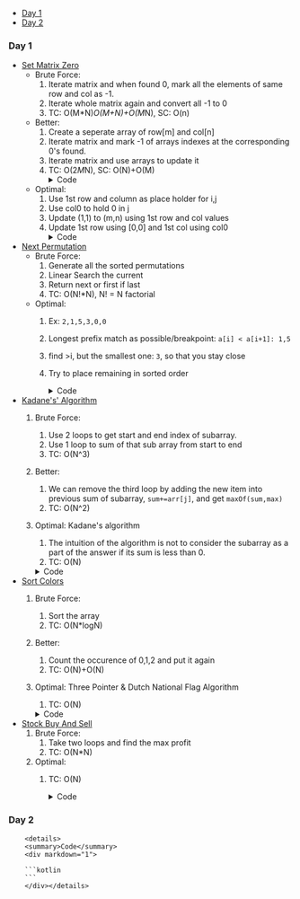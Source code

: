 <!-- vscode-markdown-toc -->
- [Day 1](#day-1)
- [Day 2](#day-2)

<!-- vscode-markdown-toc-config
	numbering=false
	autoSave=true
	/vscode-markdown-toc-config -->
<!-- /vscode-markdown-toc -->
### <a name='Day1'></a>Day 1
- [Set Matrix Zero](https://leetcode.com/problems/set-matrix-zeroes/)
  - Brute Force:
    1. Iterate matrix and when found 0, mark all the elements of same row and col as -1. 
    2. Iterate whole matrix again and convert all -1 to 0
    3. TC: O(M*N)*O(M+N)+O(M*N), SC: O(n)
  - Better:
    1. Create a seperate array of row[m] and col[n]
    2. Iterate matrix and mark -1 of arrays indexes at the corresponding 0's found.
    3. Iterate matrix and use arrays to update it
    4. TC: O(2*M*N), SC: O(N)+O(M)
        <details>
        <summary>Code</summary>
        <div markdown="1">
        ```kotlin
        fun setZeroes(matrix: Array<IntArray>): Unit {
            val m = matrix.size
            val n = matrix[0].size
            var row = IntArray(m){0}
            var col = IntArray(n){0}
            for(i in 0 until m){
                for(j in 0 until n){
                    if(matrix[i][j] == 0){
                        row[i] = -1
                        col[j] = -1
                    }
                }
            }
            for(i in 0 until m){
                for(j in 0 until n){
                    if(row[i] == -1 || col[j] == -1){
                        matrix[i][j] = 0
                    }
                }
            }
        }
        ```
        </div></details>
  - Optimal:
    1. Use 1st row and column as place holder for i,j
    2. Use col0 to hold 0 in j
    3. Update (1,1) to (m,n) using 1st row and col values
    4. Update 1st row using [0,0] and 1st col using col0
        <details>
        <summary>Code</summary>
        <div markdown="1">
        ```kotlin
        fun setZeroes(matrix: Array<IntArray>): Unit {
                val m = matrix.size
                val n = matrix[0].size
                var col0 = -1
                for(i in 0 until m){
                    for(j in 0 until n){
                        if(matrix[i][j] == 0){
                            if(j==0) 
                                col0 = 0
                            else
                                matrix[0][j] = 0
                            matrix[i][0] = 0
                        }
                    }
                }
                //(1,1) to (m,n)
                for(i in 1 until m){
                    for(j in 1 until n){
                        if(matrix[i][0] == 0 || matrix[0][j] == 0){
                            matrix[i][j] = 0
                        }
                    }
                }
                //first row and col
                if(matrix[0][0]==0){
                    for(i in 0 until n)
                        matrix[0][i] = 0
                }
                if(col0 == 0){
                    for(i in 0 until m)
                        matrix[i][0] = 0
                }
            }
        ```
        </div></details>
- [Next Permutation](https://leetcode.com/problems/next-permutation/description/)
  - Brute Force:
    1. Generate all the sorted permutations
    2. Linear Search the current
    3. Return next or first if last
    4. TC: O(N!*N), N! = N factorial
  - Optimal:
    1. Ex: `2,1,5,3,0,0`
    2. Longest prefix match as possible/breakpoint: `a[i] < a[i+1]: 1,5`
    3. find >i, but the smallest one: `3`, so that you stay close
    4. Try to place remaining in sorted order
        <details>
        <summary>Code</summary>
        <div markdown="1">

        ```kotlin
        fun nextPermutation(nums: IntArray): Unit {
            var bp = -1
            val n = nums.size
            //1 find the breaking point
            for(i in (n-2) downTo 0){
                if(nums[i]<nums[i+1]){
                    bp = i
                    break
                }
            }
            //2 find smallest bigger number
            if(bp>=0){
                for(i in (n-1) downTo bp){
                    if(nums[i]>nums[bp]){
                        swap(nums,i,bp)
                        break
                    }
                }
            }
            //3 revserse the left numbers
            reverse(nums,bp+1)
        }

        fun reverse(nums: IntArray,start: Int){
            var i = start
            var j = nums.size-1
            while(i<j){
                swap(nums,i,j)
                i++
                j--
            }
        }

        fun swap(nums: IntArray,i: Int, j:Int){
            val temp = nums[i]
            nums[i] = nums[j]
            nums[j] = temp
        }
        ```
        </div></details>
- [Kadane's' Algorithm](https://leetcode.com/problems/maximum-subarray/description/)
  1. Brute Force:
      1. Use 2 loops to get start and end index of subarray.
      2. Use 1 loop to sum of that sub array from start to end
      3. TC: O(N^3) 
   2. Better:
      1. We can remove the third loop by adding the new item into previous sum of subarray, `sum+=arr[j]`, and get `maxOf(sum,max)`
      2. TC: O(N^2)
   3. Optimal: Kadane's algorithm
      1. The intuition of the algorithm is not to consider the subarray as a part of the answer if its sum is less than 0.
      2. TC: O(N)
        <details>
        <summary>Code</summary>
        <div markdown="1">

        ```kotlin    
        fun maxSubArray(nums: IntArray): Int {
            var max = Int.MIN_VALUE
            var sum = 0
            for(i in 0 until nums.size){
                sum+=nums[i]
                max = maxOf(sum,max)
                if(sum<0) sum = 0
            }
            return max
        }
        ```
        </div></details>
- [Sort Colors](https://leetcode.com/problems/sort-colors/description/)
    1. Brute Force:
       1. Sort the array
       2. TC: O(N*logN)
    2. Better:
       1. Count the occurence of 0,1,2 and put it again
       2. TC: O(N)+O(N)
    3. Optimal: Three Pointer & Dutch National Flag Algorithm
       1. TC: O(N)
        <details>
        <summary>Code</summary>
        <div markdown="1">

        ```kotlin
        //three pointer
        fun sortColors(nums: IntArray): Unit {
            var one = -1
            var two = -1
            var zero = -1
            for(num in nums){
                when(num){
                    2 -> {
                        nums[++two] = 2
                    }
                    1 ->{
                        nums[++two] = 2
                        nums[++one] = 1
                    }
                    0 ->{
                        nums[++two] = 2
                        nums[++one] = 1
                        nums[++zero] = 0
                    }
                }
            }
        }
        //dutch national flag algorithm
        fun sortColors(nums: IntArray): Unit {
            var low = 0
            var mid = 0
            var high = nums.size-1
            while(mid<=high){
                when(nums[mid]){
                    0 ->{
                        swap(nums,low,mid)
                        low++
                        mid++
                    }
                    1 ->{
                        mid++
                    }
                    2 ->{
                        swap(nums,mid,high)
                        high--
                    }
                }
            }
        }
        ```
        </div></details>
- [Stock Buy And Sell](https://leetcode.com/problems/best-time-to-buy-and-sell-stock/)
  1. Brute Force:
     1. Take two loops and find the max profit
     2. TC: O(N*N)
  2. Optimal:
     1. TC: O(N)
        <details>
        <summary>Code</summary>
        <div markdown="1">

        ```kotlin
        fun maxProfit(prices: IntArray): Int {
            var minLeft = Int.MAX_VALUE
            var profit = 0
            for(price in prices){
                minLeft = minOf(minLeft,price)
                val profitIfSoldToday = price-minLeft
                profit = maxOf(profit, profitIfSoldToday)
            }
            return profit
        }
        ```
        </div></details>

### <a name='Day2'></a>Day 2
        <details>
        <summary>Code</summary>
        <div markdown="1">

        ```kotlin
        ```
        </div></details>